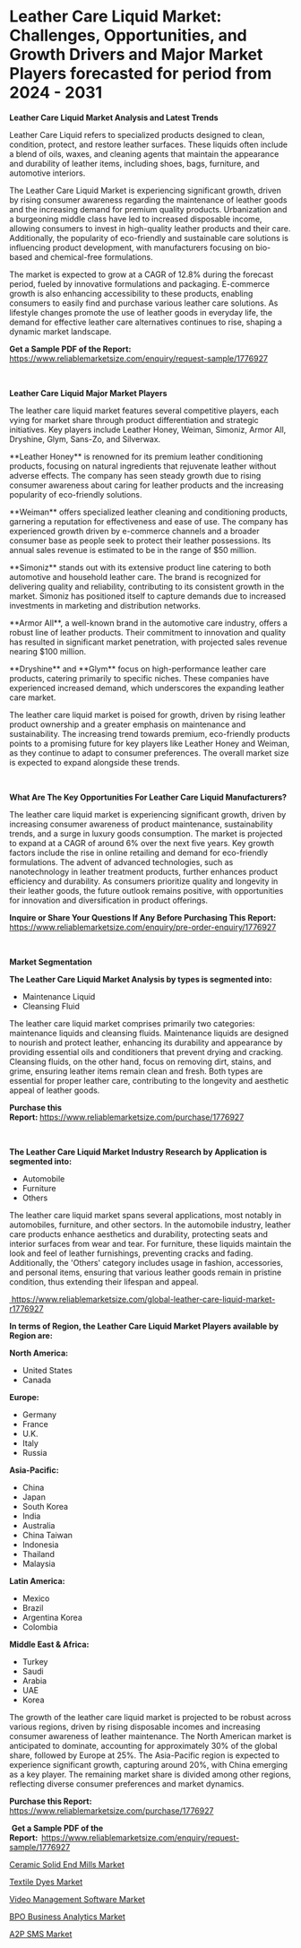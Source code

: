 <p><h1>Leather Care Liquid Market: Challenges, Opportunities, and Growth Drivers and Major Market Players forecasted for period from 2024 - 2031</h1></p><p><strong>Leather Care Liquid Market Analysis and Latest Trends</strong></p>
<p><p>Leather Care Liquid refers to specialized products designed to clean, condition, protect, and restore leather surfaces. These liquids often include a blend of oils, waxes, and cleaning agents that maintain the appearance and durability of leather items, including shoes, bags, furniture, and automotive interiors.</p><p>The Leather Care Liquid Market is experiencing significant growth, driven by rising consumer awareness regarding the maintenance of leather goods and the increasing demand for premium quality products. Urbanization and a burgeoning middle class have led to increased disposable income, allowing consumers to invest in high-quality leather products and their care. Additionally, the popularity of eco-friendly and sustainable care solutions is influencing product development, with manufacturers focusing on bio-based and chemical-free formulations.</p><p>The market is expected to grow at a CAGR of 12.8% during the forecast period, fueled by innovative formulations and packaging. E-commerce growth is also enhancing accessibility to these products, enabling consumers to easily find and purchase various leather care solutions. As lifestyle changes promote the use of leather goods in everyday life, the demand for effective leather care alternatives continues to rise, shaping a dynamic market landscape.</p></p>
<p><strong>Get a Sample PDF of the Report:&nbsp;</strong> <a href="https://www.reliablemarketsize.com/enquiry/request-sample/1776927?utm_campaign=1832&utm_medium=2&utm_source=Github&utm_content=ia&utm_term=20122024&utm_id=leather-care-liquid">https://www.reliablemarketsize.com/enquiry/request-sample/1776927</a></p>
<p>&nbsp;</p>
<p><strong>Leather Care Liquid Major Market Players</strong></p>
<p><p>The leather care liquid market features several competitive players, each vying for market share through product differentiation and strategic initiatives. Key players include Leather Honey, Weiman, Simoniz, Armor All, Dryshine, Glym, Sans-Zo, and Silverwax.</p><p>**Leather Honey** is renowned for its premium leather conditioning products, focusing on natural ingredients that rejuvenate leather without adverse effects. The company has seen steady growth due to rising consumer awareness about caring for leather products and the increasing popularity of eco-friendly solutions.</p><p>**Weiman** offers specialized leather cleaning and conditioning products, garnering a reputation for effectiveness and ease of use. The company has experienced growth driven by e-commerce channels and a broader consumer base as people seek to protect their leather possessions. Its annual sales revenue is estimated to be in the range of $50 million.</p><p>**Simoniz** stands out with its extensive product line catering to both automotive and household leather care. The brand is recognized for delivering quality and reliability, contributing to its consistent growth in the market. Simoniz has positioned itself to capture demands due to increased investments in marketing and distribution networks.</p><p>**Armor All**, a well-known brand in the automotive care industry, offers a robust line of leather products. Their commitment to innovation and quality has resulted in significant market penetration, with projected sales revenue nearing $100 million.</p><p>**Dryshine** and **Glym** focus on high-performance leather care products, catering primarily to specific niches. These companies have experienced increased demand, which underscores the expanding leather care market.</p><p>The leather care liquid market is poised for growth, driven by rising leather product ownership and a greater emphasis on maintenance and sustainability. The increasing trend towards premium, eco-friendly products points to a promising future for key players like Leather Honey and Weiman, as they continue to adapt to consumer preferences. The overall market size is expected to expand alongside these trends.</p></p>
<p>&nbsp;</p>
<p><strong>What Are The Key Opportunities For Leather Care Liquid Manufacturers?</strong></p>
<p><p>The leather care liquid market is experiencing significant growth, driven by increasing consumer awareness of product maintenance, sustainability trends, and a surge in luxury goods consumption. The market is projected to expand at a CAGR of around 6% over the next five years. Key growth factors include the rise in online retailing and demand for eco-friendly formulations. The advent of advanced technologies, such as nanotechnology in leather treatment products, further enhances product efficiency and durability. As consumers prioritize quality and longevity in their leather goods, the future outlook remains positive, with opportunities for innovation and diversification in product offerings.</p></p>
<p><strong>Inquire or Share Your Questions If Any Before Purchasing This Report:</strong> <a href="https://www.reliablemarketsize.com/enquiry/pre-order-enquiry/1776927?utm_campaign=1832&utm_medium=2&utm_source=Github&utm_content=ia&utm_term=20122024&utm_id=leather-care-liquid">https://www.reliablemarketsize.com/enquiry/pre-order-enquiry/1776927</a></p>
<p>&nbsp;</p>
<p><strong>Market Segmentation</strong></p>
<p><strong>The Leather Care Liquid Market Analysis by types is segmented into:</strong></p>
<p><ul><li>Maintenance Liquid</li><li>Cleansing Fluid</li></ul></p>
<p><p>The leather care liquid market comprises primarily two categories: maintenance liquids and cleansing fluids. Maintenance liquids are designed to nourish and protect leather, enhancing its durability and appearance by providing essential oils and conditioners that prevent drying and cracking. Cleansing fluids, on the other hand, focus on removing dirt, stains, and grime, ensuring leather items remain clean and fresh. Both types are essential for proper leather care, contributing to the longevity and aesthetic appeal of leather goods.</p></p>
<p><strong>Purchase this Report:&nbsp;</strong><a href="https://www.reliablemarketsize.com/purchase/1776927?utm_campaign=1832&utm_medium=2&utm_source=Github&utm_content=ia&utm_term=20122024&utm_id=leather-care-liquid">https://www.reliablemarketsize.com/purchase/1776927</a></p>
<p>&nbsp;</p>
<p><strong>The Leather Care Liquid Market Industry Research by Application is segmented into:</strong></p>
<p><ul><li>Automobile</li><li>Furniture</li><li>Others</li></ul></p>
<p><p>The leather care liquid market spans several applications, most notably in automobiles, furniture, and other sectors. In the automobile industry, leather care products enhance aesthetics and durability, protecting seats and interior surfaces from wear and tear. For furniture, these liquids maintain the look and feel of leather furnishings, preventing cracks and fading. Additionally, the 'Others' category includes usage in fashion, accessories, and personal items, ensuring that various leather goods remain in pristine condition, thus extending their lifespan and appeal.</p></p>
<p><a href="https://www.reliablemarketsize.com/global-leather-care-liquid-market-r1776927?utm_campaign=1832&utm_medium=2&utm_source=Github&utm_content=ia&utm_term=20122024&utm_id=leather-care-liquid">&nbsp;https://www.reliablemarketsize.com/global-leather-care-liquid-market-r1776927</a></p>
<p><strong>In terms of Region, the Leather Care Liquid Market Players available by Region are:</strong></p>
<p>
    <p> <strong> North America: </strong>
        <ul>
            <li>United States</li>
            <li>Canada</li>
        </ul>
        </p> 
    <p> <strong> Europe: </strong>
        <ul>
            <li>Germany</li>
            <li>France</li>
            <li>U.K.</li>
            <li>Italy</li>
            <li>Russia</li>
        </ul>
        </p> 
    <p> <strong> Asia-Pacific: </strong>
        <ul>
            <li>China</li>
            <li>Japan</li>
            <li>South Korea</li>
            <li>India</li>
            <li>Australia</li>
            <li>China Taiwan</li>
            <li>Indonesia</li>
            <li>Thailand</li>
            <li>Malaysia</li>
        </ul>
        </p> 
    <p> <strong> Latin America: </strong>
        <ul>
            <li>Mexico</li>
            <li>Brazil</li>
            <li>Argentina Korea</li>
            <li>Colombia</li>
        </ul>
        </p> 
    <p> <strong> Middle East & Africa: </strong>
        <ul>
            <li>Turkey</li>
            <li>Saudi</li>
            <li>Arabia</li>
            <li>UAE</li>
            <li>Korea</li>
        </ul>
    </p>
    </p>
<p><p>The growth of the leather care liquid market is projected to be robust across various regions, driven by rising disposable incomes and increasing consumer awareness of leather maintenance. The North American market is anticipated to dominate, accounting for approximately 30% of the global share, followed by Europe at 25%. The Asia-Pacific region is expected to experience significant growth, capturing around 20%, with China emerging as a key player. The remaining market share is divided among other regions, reflecting diverse consumer preferences and market dynamics.</p></p>
<p><strong>Purchase this Report: </strong><a href="https://www.reliablemarketsize.com/purchase/1776927?utm_campaign=1832&utm_medium=2&utm_source=Github&utm_content=ia&utm_term=20122024&utm_id=leather-care-liquid">https://www.reliablemarketsize.com/purchase/1776927</a></p>
<p>&nbsp;<strong>Get a Sample PDF of the Report:&nbsp;&nbsp;</strong><a href="https://www.reliablemarketsize.com/enquiry/request-sample/1776927?utm_campaign=1832&utm_medium=2&utm_source=Github&utm_content=ia&utm_term=20122024&utm_id=leather-care-liquid">https://www.reliablemarketsize.com/enquiry/request-sample/1776927</a></p>
<p><strong></strong></p>
<p><p><a href="https://github.com/AKSHATREPORTPRIME/Market-Research-Report-List-6/blob/main/ceramic-solid-end-mills-market.md?utm_campaign=1832&utm_medium=2&utm_source=Github&utm_content=ia&utm_term=20122024&utm_id=leather-care-liquid">Ceramic Solid End Mills Market</a></p><p><a href="https://www.linkedin.com/pulse/textile-dyes-industry-report-market-share-growth-trends-6-cagr-2wglf?utm_campaign=1832&utm_medium=2&utm_source=Github&utm_content=ia&utm_term=20122024&utm_id=leather-care-liquid">Textile Dyes Market</a></p><p><a href="https://www.linkedin.com/pulse/video-management-software-market-size-expansion-analysis-challenges-hfh7f?utm_campaign=1832&utm_medium=2&utm_source=Github&utm_content=ia&utm_term=20122024&utm_id=leather-care-liquid">Video Management Software Market</a></p><p><a href="https://www.linkedin.com/pulse/bpo-business-analytics-market-size-forecasted-cagr-86-from-2024-qu6hf?utm_campaign=1832&utm_medium=2&utm_source=Github&utm_content=ia&utm_term=20122024&utm_id=leather-care-liquid">BPO Business Analytics Market</a></p><p><a href="https://www.linkedin.com/pulse/a2p-sms-market-analysis-qualitative-quantitative-study-remarkable-8zwqf?utm_campaign=1832&utm_medium=2&utm_source=Github&utm_content=ia&utm_term=20122024&utm_id=leather-care-liquid">A2P SMS Market</a></p></p>